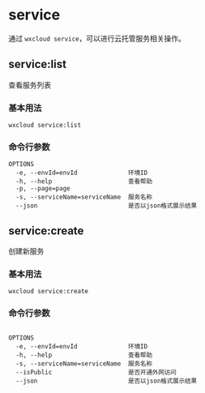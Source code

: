 # service

通过 `wxcloud service`，可以进行云托管服务相关操作。

## service:list

查看服务列表

### 基本用法

```bash:no-line-numbers
wxcloud service:list
```

### 命令行参数

```bash:no-line-numbers
OPTIONS
  -e, --envId=envId              环境ID
  -h, --help                     查看帮助
  -p, --page=page
  -s, --serviceName=serviceName  服务名称
  --json                         是否以json格式展示结果

```

## service:create

创建新服务

### 基本用法

```bash:no-line-numbers
wxcloud service:create
```

### 命令行参数

```bash:no-line-numbers

OPTIONS
  -e, --envId=envId              环境ID
  -h, --help                     查看帮助
  -s, --serviceName=serviceName  服务名称
  --isPublic                     是否开通外网访问
  --json                         是否以json格式展示结果

```